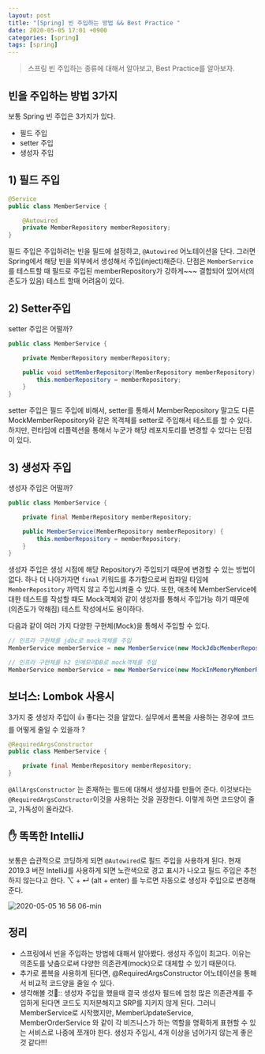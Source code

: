 ```yaml
---
layout: post
title: "[Spring] 빈 주입하는 방법 && Best Practice "
date: 2020-05-05 17:01 +0900
categories: [spring]
tags: [spring]
---
```


> 스프링 빈 주입하는 종류에 대해서 알아보고, Best Practice를 알아보자.

## 빈을 주입하는 방법 3가지

보통 Spring 빈 주입은 3가지가 있다.

- 필드 주입
- setter 주입
- 생성자 주입

## 1) 필드 주입

```java
@Service
public class MemberService {

    @Autowired
    private MemberRepository memberRepository;
}
```

필드 주입은 주입하려는 빈을 필드에 설정하고, `@Autowired` 어노테이션을 단다. 그러면 Spring에서 해당 빈을 외부에서 생성해서 주입(inject)해준다. 단점은 `MemberService` 를 테스트할 때 필드로 주입된 memberRepository가 강하게~~~ 결합되어 있어서(의존도가 있음) 테스트 할때 어려움이 있다.

## 2) Setter주입

setter 주입은 어떨까?

```java
public class MemberService {

    private MemberRepository memberRepository;

    public void setMemberRepository(MemberRepository memberRepository) {
        this.memberRepository = memberRepository;
    }
}
```

setter 주입은 필드 주입에 비해서, setter를 통해서 MemberRepository 말고도 다른 MockMemberRepository와 같은 목객체를 setter로 주입해서 테스트를 할 수 있다. 하지만, 런타임에 리플렉션을 통해서 누군가 해당 레포지토리를 변경할 수 있다는 단점이 있다.

## 3) 생성자 주입

생성자 주입은 어떨까?

```java
public class MemberService {

    private final MemberRepository memberRepository;

    public MemberService(MemberRepository memberRepository) {
        this.memberRepository = memberRepository;
    }
}
```

생성자 주입은 생성 시점에 해당 Repository가 주입되기 때문에 변경할 수 있는 방법이 없다. 하나 더 나아가자면 `final` 키워드를 추가함으로써 컴파일 타임에 `MemberRepository` 까먹지 않고 주입시켜줄 수 있다. 또한, 애초에 MemberService에 대한 테스트를 작성할 때도 Mock객체와 같이 생성자를 통해서 주입가능 하기 때문에(의존도가 약해짐) 테스트 작성에서도 용이하다.

다음과 같이 여러 가지 다양한 구현체(Mock)을 통해서 주입할 수 있다.

```java
// 인프라 구현체를 jdbc로 mock객체를 주입
MemberService memberService = new MemberService(new MockJdbcMemberRepository());

// 인프라 구현체를 h2 인메모리DB로 mock객체를 주입
MemberService memberService = new MemberService(new MockInMemoryMemberRepository());
```

## 보너스: Lombok 사용시

3가지 중 생성자 주입이 👍 좋다는 것을 알았다. 실무에서 롬복을 사용하는 경우에 코드를 어떻게 줄일 수 있을까 ?

```java
@RequiredArgsConstructor
public class MemberService {

    private final MemberRepository memberRepository;
}
```

`@AllArgsConstructor` 는 존재하는 필드에 대해서 생성자를 만들어 준다. 이것보다는 `@RequiredArgsConstructor`이것을 사용하는 것을 권장한다. 이렇게 하면 코드양이 줄고, 가독성이 올라갔다.

## ✋ 똑똑한 IntelliJ

보통은 습관적으로 코딩하게 되면 `@Autowired`로 필드 주입을 사용하게 된다. 현재 2019.3 버전 IntelliJ를 사용하게 되면 노란색으로 경고 표시가 나오고 필드 주입은 추천하지 않는다고 한다. ⌥ + ↵ (alt + enter) 를 누르면 자동으로 생성자 주입으로 변경해 준다.

![2020-05-05 16 56 06-min](https://user-images.githubusercontent.com/28615416/81078512-50c8f600-8f29-11ea-8e66-7e261fbf0c8b.gif)


## 정리

- 스프링에서 빈을 주입하는 방법에 대해서 알아봤다. 생성자 주입이 최고다. 이유는 의존도를 낮춤으로써 다양한 의존관계(mock)으로 대체할 수 있기 때문이다.
- 추가로 롬복을 사용하게 된다면, @RequiredArgsConstructor 어노테이션을 통해서 비교적 코드양을 줄일 수 있다.
- 생각해볼 것🤔:: 생성자 주입을 했을때 결국 생성자 필드에 엄청 많은 의존관계를 주입하게 된다면 코드도 지저분해지고 SRP를 지키지 않게 된다. 그러니 MemberService로 시작했지만, MemberUpdateService, MemberOrderService 와 같이 각 비즈니스가 하는 역할을 명확하게 표현할 수 있는 서비스로 나중에 쪼개야 한다. 생성자 주입시, 4개 이상을 넘어가지 않는게 좋은 것 같다!!!
